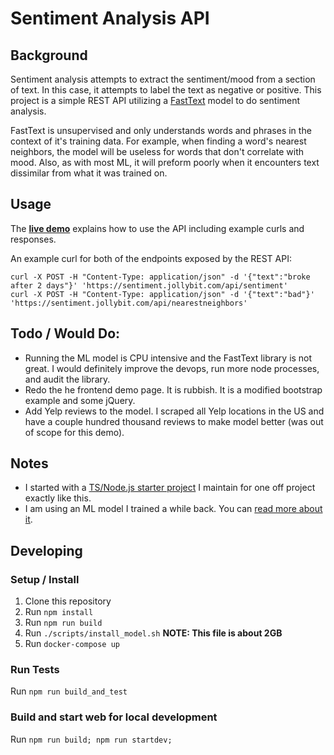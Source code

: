 Sentiment Analysis API
====

## Background

Sentiment analysis attempts to extract the sentiment/mood from a section of text. In this case, it attempts to label the text as negative or positive. This project is a simple REST API utilizing a [FastText](https://fasttext.cc/) model to do sentiment analysis.

FastText is unsupervised and only understands words and phrases in the context of it's training data. For example, when finding a word's nearest neighbors, the model will be useless for words that don't correlate with mood. Also, as with most ML, it will preform poorly when it encounters text dissimilar from what it was trained on.

## Usage

The **[live demo](https://sentiment.jollybit.com/)** explains how to use the API including example curls and responses.

An example curl for both of the endpoints exposed by the REST API:
```
curl -X POST -H "Content-Type: application/json" -d '{"text":"broke after 2 days"}' 'https://sentiment.jollybit.com/api/sentiment'
curl -X POST -H "Content-Type: application/json" -d '{"text":"bad"}' 'https://sentiment.jollybit.com/api/nearestneighbors'
```

## Todo / Would Do:

* Running the ML model is CPU intensive and the FastText library is not great. I would definitely improve the devops, run more node processes, and audit the library.
* Redo the he frontend demo page. It is rubbish. It is a modified bootstrap example and some jQuery.
* Add Yelp reviews to the model. I scraped all Yelp locations in the US and have a couple hundred thousand reviews to make model better (was out of scope for this demo).

## Notes

* I started with a [TS/Node.js starter project](https://github.com/thingless/typescript-skeleton) I maintain for one off project exactly like this.
* I am using an ML model I trained a while back. You can [read more about it](https://github.com/freethenation/sentimental_nlp).

## Developing

### Setup / Install

1. Clone this repository
2. Run `npm install`
3. Run `npm run build`
4. Run `./scripts/install_model.sh` **NOTE: This file is about 2GB**
5. Run `docker-compose up`

### Run Tests

Run `npm run build_and_test`

### Build and start web for local development

Run `npm run build; npm run startdev;`
